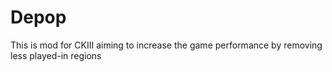 # Depop
 This is mod for CKIII aiming to increase the game performance by removing less played-in regions
